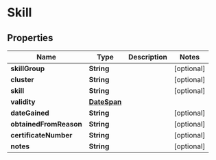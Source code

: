 

# Skill

## Properties

Name | Type | Description | Notes
------------ | ------------- | ------------- | -------------
**skillGroup** | **String** |  |  [optional]
**cluster** | **String** |  |  [optional]
**skill** | **String** |  |  [optional]
**validity** | [**DateSpan**](DateSpan.md) |  | 
**dateGained** | **String** |  |  [optional]
**obtainedFromReason** | **String** |  |  [optional]
**certificateNumber** | **String** |  |  [optional]
**notes** | **String** |  |  [optional]



